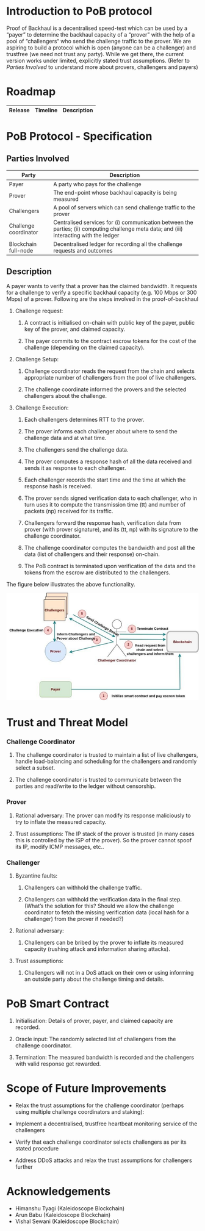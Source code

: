 # Introduction to PoB protocol

Proof of Backhaul is a decentralised speed-test which can be used by a “payer” to determine the backhaul capacity of a “prover” with the help of a pool of “challengers“ who send the challenge traffic to the prover. We are aspiring to build a protocol which is open (anyone can be a challenger) and trustfree (we need not trust any party). While we get there, the current version works under limited, explicitly stated trust assumptions. (Refer to *Parties Involved* to understand more about provers, challengers and payers)

# Roadmap
| Release      | Timeline | Description |
| ----------- | ----------- | ----------- |



# PoB Protocol - Specification
## Parties Involved

| Party      | Description |
| ----------- | ----------- |
| Payer      | A party who pays for the challenge       |
| Prover   | The end-point whose backhaul capacity is being measured        |
| Challengers   | A pool of servers which can send challenge traffic to the prover        |
| Challenge coordinator   | Centralised services for (i) communication between the parties; (ii) computing challenge meta data; and (iii) interacting with the ledger         |
| Blockchain full-node   | Decentralised ledger for recording all the challenge requests and outcomes         |

## Description

A payer wants to verify that a prover has the claimed bandwidth. It requests for a challenge to verify a specific backhaul capacity (e.g. 100 Mbps or 300 Mbps) of a prover. Following are the steps involved in the proof-of-backhaul

1. Challenge request:
    1. A contract is initialised on-chain with public key of the payer, public key of the prover, and claimed capacity.

    2. The payer commits to the contract escrow tokens for the cost of the challenge (depending on the claimed capacity).

2. Challenge Setup: 

    1. Challenge coordinator reads the request from the chain and selects appropriate number of challengers from the pool of live challengers. 

    2. The challenge coordinate informed the provers and the selected challengers about the challenge.

3. Challenge Execution: 

    1. Each challengers determines RTT to the prover. 

    2. The prover informs each challenger about where to send the challenge data and at what time. 

    3. The challengers send the challenge data.

    4. The prover computes a response hash of all the data received and sends it as response to each challenger. 

    5. Each challenger records the start time and the time at which the response hash is received.

    6. The prover sends signed verification data to each challenger, who in turn uses it to compute the transmission time (tt) and number of packets (np) received for its traffic. 

    7. Challengers forward the response hash, verification data from prover (with prover signature), and its (tt, np) with its signature to the challenge coordinator.

    8. The challenge coordinator computes the bandwidth and post all the data (list of challengers and their response) on-chain. 

    9. The PoB contract is terminated upon verification of the data and the tokens from the escrow are distributed to the challengers. 

The figure below illustrates the above functionality.

![PoB workflow](/assets/images/architecture.jpeg)


# Trust and Threat Model
### Challenge Coordinator
1. The challenge coordinator is trusted to maintain a list of live challengers, handle load-balancing and scheduling for the challengers and randomly select a subset.

2. The challenge coordinator is trusted to communicate between the parties and read/write to the ledger without censorship.

### Prover
1. Rational adversary: The prover can modify its response maliciously to try to inflate the measured capacity. 

2. Trust assumptions: The IP stack of the prover is trusted (in many cases this is controlled by the ISP of the prover). So the prover cannot spoof its IP, modify ICMP messages, etc..

### Challenger
1. Byzantine faults: 

    1. Challengers can withhold the challenge traffic.

    2. Challengers can withhold the verification data in the final step. 
    (What’s the solution for this? Should we allow the challenge coordinator to fetch the missing verification data (local hash for a challenger) from the prover if needed?)

2. Rational adversary: 

    1. Challengers can be bribed by the prover to inflate its measured capacity (rushing attack and information sharing attacks).

3. Trust assumptions: 

    1. Challengers will not in a DoS attack on their own or using informing an outside party about the challenge timing and details. 

# PoB Smart Contract

1. Initialisation: Details of prover, payer, and claimed capacity are recorded.

2. Oracle input: The randomly selected list of challengers from the challenge coordinator. 

3. Termination: The measured bandwidth is recorded and the challengers with valid response get rewarded. 

# Scope of Future Improvements
- Relax the trust assumptions for the challenge coordinator (perhaps using multiple challenge coordinators and staking):

- Implement a decentralised, trustfree heartbeat monitoring service of the challengers

- Verify that each challenge coordinator selects challengers as per its stated procedure

- Address DDoS attacks and relax the trust assumptions for challengers further

# Acknowledgements
- Himanshu Tyagi (Kaleidoscope Blockchain)
- Arun Babu (Kaleidoscope Blockchain)
- Vishal Sewani (Kaleidoscope Blockchain)



